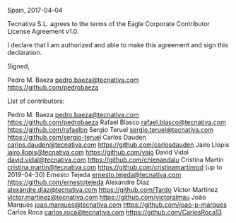 Spain, 2017-04-04

Tecnativa S.L. agrees to the terms of the Eagle Corporate Contributor License
Agreement v1.0.

I declare that I am authorized and able to make this agreement and sign this
declaration.

Signed,

Pedro M. Baeza pedro.baeza@tecnativa.com https://github.com/pedrobaeza

List of contributors:

Pedro M. Baeza pedro.baeza@tecnativa.com https://github.com/pedrobaeza
Rafael Blasco rafael.blasco@tecnativa.com https://github.com/rafaelbn
Sergio Teruel sergio.teruel@tecnativa.com https://github.com/sergio-teruel
Carlos Dauden carlos.dauden@tecnativa.com https://github.com/carlosdauden
Jairo Llopis jairo.llopis@tecnativa.com https://github.com/yajo
David Vidal david.vidal@tecnativa.com https://github.com/chienandalu
Cristina Martín cristina.martin@tecnativa.com https://github.com/cristinamartinrod (up to 2019-04-30)
Ernesto Tejeda ernesto.tejeda@tecnativa.com https://github.com/ernestotejeda
Alexandre Díaz alexandre.diaz@tecnativa.com https://github.com/Tardo
Víctor Martínez victor.martinez@tecnativa.com https://github.com/victoralmau
João Marques joao.marques@tecnativa.com https://github.com/joao-p-marques
Carlos Roca carlos.roca@tecnativa.com https://github.com/CarlosRoca13

